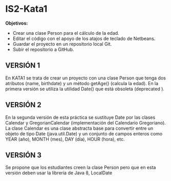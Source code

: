# IS2-Kata1

**Objetivos:**
- Crear una clase Person para el cálculo de la edad.
- Editar el código con el apoyo de los atajos de teclado de Netbeans.
- Guardar el proyecto en un repositorio local Git.
- Subir el repositorio a GitHub.

## VERSIÓN 1
En KATA1 se trata de crear un proyecto con una clase Person
que tenga dos atributos (name, birthdate) y un método getAge() (calcula la
edad). En la primera versión se utiliza la utilidad Date() que está obsoleta
(deprecated ).

## VERSIÓN 2
En la segunda versión de esta práctica se sustituye Date por las clases Calendar y GregorianCalendar (implementación del Calendario Gregoriano). La clase Calendar es una clase abstracta base para convertir entre un objeto de tipo Date (java.util.Date) y un conjunto de campos enteros como YEAR (año), MONTH (mes), DAY (día), HOUR (hora), etc.

## VERSIÓN 3
Se propone que los estudiantes creen la clase Person pero que en esta versión deben usar la librería de Java 8, LocalDate
